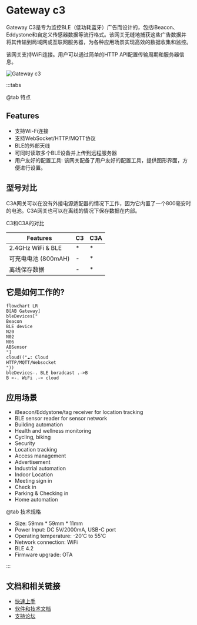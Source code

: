 # Gateway c3 #

Gateway C3是专为监控BLE（低功耗蓝牙）广告而设计的，包括iBeacon、Eddystone和自定义传感器数据等流行格式。该网关无缝地捕获这些广告数据并将其传输到局域网或互联网服务器，为各种应用场景实现高效的数据收集和监控。

该网关支持WiFi连接。用户可以通过简单的HTTP API配置传输周期和服务器信息。

![Gateway c3](https://i1.aprbrother.com/gw-c3.jpg-640.jpg)

:::tabs

@tab 特点

## Features

- 支持Wi-Fi连接
- 支持WebSocket/HTTP/MQTT协议
- BLE的外部天线
- 可同时读取多个BLE设备并上传到远程服务器
- 用户友好的配置工具: 该网关配备了用户友好的配置工具，提供图形界面，方便进行设置。

## 型号对比 ##

C3A网关可以在没有外接电源适配器的情况下工作，因为它内置了一个800毫安时的电池。C3A网关也可以在离线的情况下保存数据在内部。

C3和C3A的对比

| Features                       | C3 | C3A  |
| ------------------------------ | -- | ---- |
| 2.4GHz WiFi & BLE              | *  | *    |
| 可充电电池 (800mAH)            | -  | *    |
| 离线保存数据                   | -  | *    |

## 它是如何工作的? ##

```mermaid
flowchart LR
B[AB Gateway]
bleDevices["
Beacon
BLE device
N20
N02
N06
ABSensor
"]
cloud(("☁️: Cloud
HTTP/MQTT/Websocket
"))
bleDevices-. BLE boradcast .->B
B <-. WiFi .-> cloud
```
## 应用场景

- iBeacon/Eddystone/tag receiver for location tracking
- BLE sensor reader for sensor network
- Building automation
- Health and wellness monitoring
- Cycling, biking
- Security
- Location tracking
- Access management
- Advertisement
- Industrial automation
- Indoor Location
- Meeting sign in
- Check in
- Parking & Checking in
- Home automation

@tab 技术规格

- Size: 59mm * 59mm * 11mm
- Power Input: DC 5V/2000mA, USB-C port
- Operating temperature: -20'C to 55'C
- Network connection: WiFi
- BLE 4.2
- Firmware upgrade: OTA

:::

## 文档和相关链接 ##

- [快速上手](gwc3/quickstart.md)
- [软件和技术文档](gwc3/tech.md)
- [支持论坛](http://bbs.aprbrother.com/c/wifi)
